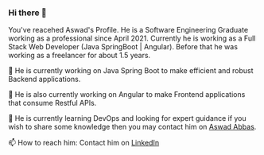 ### Hi there 👋

You've reacehed Aswad's Profile. He is a Software Engineering Graduate working as a professional since April 2021. Currently he is working as a Full Stack Web Developer (Java SpringBoot | Angular). Before that he was working as a freelancer for about 1.5 years. 

 🔭 He is currently working on Java Spring Boot to make efficient and robust Backend applications.
 
 🔭 He is also currently working on Angular to make Frontend applications that consume Restful APIs.
 
 🌱 He is currently learning DevOps and looking for expert guidance if you wish to share some knowledge then you may contact him on [Aswad Abbas](mailto:aswad.imvu@gmail.com?subject=[GitHub]%20About%20Me).
 
  📫 How to reach him: Contact him on [LinkedIn](https://www.linkedin.com/in/aswad135/)
<!--
**Aswad135/Aswad135** is a ✨ _special_ ✨ repository because its `README.md` (this file) appears on your GitHub profile.

Here are some ideas to get you started:

- 🔭 I’m currently working on ...
- 🌱 I’m currently learning ...
- 👯 I’m looking to collaborate on ...
- 🤔 I’m looking for help with ...
- 💬 Ask me about ...
- 📫 How to reach me: ...
- 😄 Pronouns: ...
- ⚡ Fun fact: ...
-->
